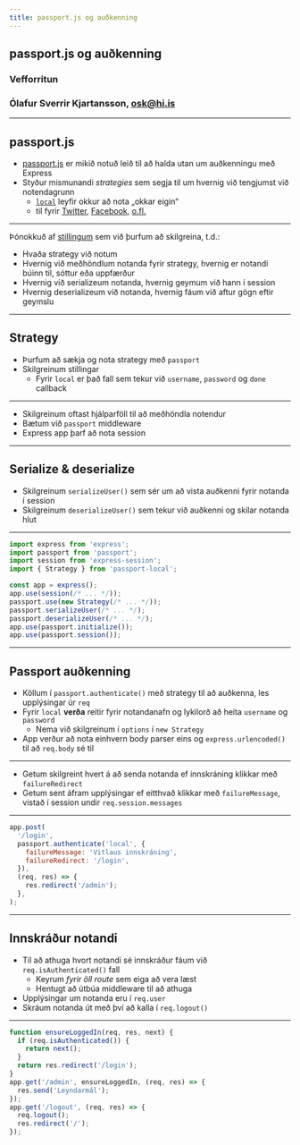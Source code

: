 ```yaml
---
title: passport.js og auðkenning
---
```


## passport.js og auðkenning

### Vefforritun

### Ólafur Sverrir Kjartansson, [osk@hi.is](mailto:osk@hi.is)

---

## passport.js

* [passport.js](https://www.passportjs.org/) er mikið notuð leið til að halda utan um auðkenningu með Express
* Styður mismunandi _strategies_ sem segja til um hvernig við tengjumst við notendagrunn
  * [`local`](https://github.com/jaredhanson/passport-local) leyfir okkur að nota „okkar eigin“
  * til fyrir [Twitter](https://github.com/jaredhanson/passport-twitter), [Facebook](https://github.com/jaredhanson/passport-facebook), [o.fl.](https://www.passportjs.org/packages/)

***

Þónokkuð af [stillingum](https://www.passportjs.org/docs/configure/) sem við þurfum að skilgreina, t.d.:

* Hvaða strategy við notum
* Hvernig við meðhöndlum notanda fyrir strategy, hvernig er notandi búinn til, sóttur eða uppfærður
* Hvernig við serializeum notanda, hvernig geymum við hann í session
* Hvernig deserializeum við notanda, hvernig fáum við aftur gögn eftir geymslu

***

## Strategy

* Þurfum að sækja og nota strategy með `passport`
* Skilgreinum stillingar
  * Fyrir `local` er það fall sem tekur við `username`, `password` og `done` callback

***

* Skilgreinum oftast hjálparföll til að meðhöndla notendur
* Bætum við `passport` middleware
* Express app þarf að nota session

***

## Serialize & deserialize

* Skilgreinum `serializeUser()` sem sér um að vista auðkenni fyrir notanda í session
* Skilgreinum `deserializeUser()` sem tekur við auðkenni og skilar notanda hlut

***

<!-- eslint-disable import/no-extraneous-dependencies, import/no-unresolved -->

```javascript
import express from 'express';
import passport from 'passport';
import session from 'express-session';
import { Strategy } from 'passport-local';

const app = express();
app.use(session(/* ... */));
passport.use(new Strategy(/* ... */));
passport.serializeUser(/* ... */);
passport.deserializeUser(/* ... */);
app.use(passport.initialize());
app.use(passport.session());
```

***

## Passport auðkenning

* Köllum í `passport.authenticate()` með strategy til að auðkenna, les upplýsingar úr `req`
* Fyrir `local` **verða** reitir fyrir notandanafn og lykilorð að heita `username` og `password`
  * Nema við skilgreinum í `options` í `new Strategy`
* App verður að nota einhvern body parser eins og `express.urlencoded()` til að `req.body` sé til

***

* Getum skilgreint hvert á að senda notanda ef innskráning klikkar með `failureRedirect`
* Getum sent áfram upplýsingar ef eitthvað klikkar með `failureMessage`, vistað í session undir `req.session.messages`

***

<!-- eslint-disable no-undef -->

```javascript
app.post(
  '/login',
  passport.authenticate('local', {
    failureMessage: 'Vitlaus innskráning',
    failureRedirect: '/login',
  }),
  (req, res) => {
    res.redirect('/admin');
  },
);
```

***

## Innskráður notandi

* Til að athuga hvort notandi sé innskráður fáum við `req.isAuthenticated()` fall
  * Keyrum *fyrir öll route* sem eiga að vera læst
  * Hentugt að útbúa middleware til að athuga
* Upplýsingar um notanda eru í `req.user`
* Skráum notanda út með því að kalla í `req.logout()`

***

<!-- eslint-disable no-undef -->

```javascript
function ensureLoggedIn(req, res, next) {
  if (req.isAuthenticated()) {
    return next();
  }
  return res.redirect('/login');
}
app.get('/admin', ensureLoggedIn, (req, res) => {
  res.send('Leyndarmál');
});
app.get('/logout', (req, res) => {
  req.logout();
  res.redirect('/');
});
```

